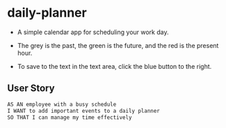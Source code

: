 # daily-planner
* A simple calendar app for scheduling your work day.

* The grey is the past, the green is the future, and the red is the present hour.

* To save to the text in the text area, click the blue button to the right.

## User Story

```md
AS AN employee with a busy schedule
I WANT to add important events to a daily planner
SO THAT I can manage my time effectively
```